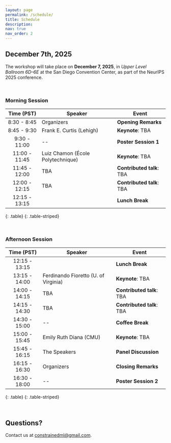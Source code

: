 ```yaml
---
layout: page
permalink: /schedule/
title: Schedule
description:
nav: true
nav_order: 2
---
```


## **December 7th, 2025**

The workshop will take place on **December 7, 2025**, in *Upper Level Ballroom 6D–6E* at the San Diego Convention Center, as part of the NeurIPS 2025 conference.

<!-- Submit questions for our panelists <a href="https://forms.gle/TODO">here</a>. -->

<!-- See the full schedule on the <a href="https://neurips.cc/virtual/2025/TODO">NeurIPS website</a>. -->

<br>

### Morning Session

| **Time (PST)** | **Speaker**                          | **Event**                 |
|:--------------:|--------------------------------------|---------------------------|
|  8:30 - 8:45   | Organizers                           | **Opening Remarks**       |
|  8:45 - 9:30   | Frank E. Curtis (Lehigh)             | **Keynote**: TBA          |
|  9:30 - 11:00  | --                                   | **Poster Session 1**      |
| 11:00 - 11:45  | Luiz Chamon (École Polytechnique)    | **Keynote**: TBA          |
| 11:45 - 12:00  | TBA                                  | **Contributed talk**: TBA |
| 12:00 - 12:15  | TBA                                  | **Contributed talk**: TBA |
| 12:15 - 13:15  |                                      | **Lunch Break**           |
{: .table}
{: .table-striped}

<br>

### Afternoon Session

| **Time (PST)** | **Speaker**                          | **Event**                 |
|:--------------:|--------------------------------------|---------------------------|
| 12:15 - 13:15  |                                      | **Lunch Break**           |
| 13:15 - 14:00  | Ferdinando Fioretto (U. of Virginia) | **Keynote**: TBA          |
| 14:00 - 14:15  | TBA                                  | **Contributed talk**: TBA |
| 14:15 - 14:30  | TBA                                  | **Contributed talk**: TBA |
| 14:30 - 15:00  | --                                   | **Coffee Break**          |
| 15:00 - 15:45  | Emily Ruth Diana (CMU)               | **Keynote**: TBA          |
| 15:45 - 16:15  | The Speakers                         | **Panel Discussion**      |
| 16:15 - 16:30  | Organizers                           | **Closing Remarks**       |
| 16:30 - 18:00  | --                                   | **Poster Session 2**      |
{: .table}
{: .table-striped}

<br>

## Questions?

Contact us at [constrainedml@gmail.com](mailto:constrainedml@gmail.com).